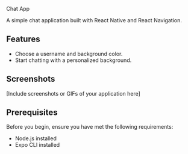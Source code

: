  Chat App

A simple chat application built with React Native and React Navigation.

## Features

- Choose a username and background color.
- Start chatting with a personalized background.

## Screenshots

[Include screenshots or GIFs of your application here]

## Prerequisites

Before you begin, ensure you have met the following requirements:

- Node.js installed
- Expo CLI installed

